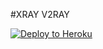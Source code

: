 #XRAY V2RAY

<p><a href="https://dashboard.heroku.com/new?template=https://github.com"> <img src="https://www.herokucdn.com/deploy/button.svg" alt="Deploy to Heroku" /></a></p>



